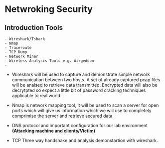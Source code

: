 # Netwroking Security

## Introduction Tools
    - Wireshark/Tshark
    - Nmap
    - Traceroute
    - TCP Dump
    - Network Miner
    - Wireless Analysis Tools e.g. Airgeddon
    - 

- Wireshark will be used to capture and demonstrate simple network communication between two hosts.
A set of already captured pcap files will be analsed to retrieve data transmitted.
Encrypted data will also be decrytpted so expect a little bit of password cracking techniques applicable to real world.

- Nmap is network mapping tool, it will be used to scan a server for open ports which will give us information which we will use to completely comprimise the server and retrieve secured data.

- DNS protocol and important configuration for our lab environment **(Attacking machine and clients/Victim)**

- TCP Three way handshake and analysis demonstartion with wireshark.
